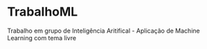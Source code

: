 # TrabalhoML
 Trabalho em grupo de Inteligência Aritifical - Aplicação de Machine Learning com tema livre

